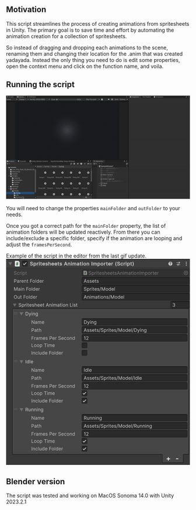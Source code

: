 ## Motivation

This script streamlines the process of creating animations from spritesheets in Unity.
The primary goal is to save time and effort by automating the animation creation for a collection of spritesheets.

So instead of dragging and dropping each animations to the scene, renaming them and changing their location for the .anim that was created yadayada.
Instead the only thing you need to do is edit some properties, open the context menu and click on the function name, and voila.

## Running the script

![](../examples/Unity_Script_Use_Example.gif)

You will need to change the properties `mainFolder` and `outFolder` to your needs.

Once you got a correct path for the `mainFolder` property, the list of animation folders will be updated reactively. From there you can include/exclude a specific folder, specify if the animation are looping and adjust the `framesPerSecond`.

Example of the script in the editor from the last gif update.
![Unity_Script_SS](../examples/Unity_Script_SS.png)

## Blender version

The script was tested and working on MacOS Sonoma 14.0 with Unity 2023.2.1
